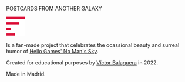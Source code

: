 POSTCARDS FROM ANOTHER GALAXY

![welcome](src/assets/svg/tfrtc.svg)

Is a fan-made project that celebrates the ocassional beauty and surreal humor of [Hello Games' No Man's Sky](https://www.nomanssky.com/).

Created for educational purposes by [Víctor Balaguera](https://www.google.com/) in 2022.

Made in Madrid.